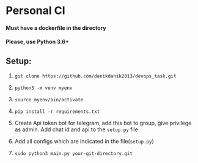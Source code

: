 # Personal CI
#### Must have a dockerfile in the directory

#### Please, use Python 3.6+ 

## Setup:

1) `git clone https://github.com/danikdanik2013/devops_task.git`

2) `python3 -m venv myenv`

3) `source myenv/bin/activate`

4) `pip install -r requirements.txt`
5) Create Api token bot for telegram, add this bot to group, give privilege as admin. 
   Add chat id and api to the `setup.py` file
  
6) Add all configs which are indicated in the file(`setup.py`)

7) `sudo python3 main.py your-git-directory.git`
